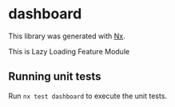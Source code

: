 # dashboard

This library was generated with [Nx](https://nx.dev).

This is Lazy Loading Feature Module

## Running unit tests

Run `nx test dashboard` to execute the unit tests.
